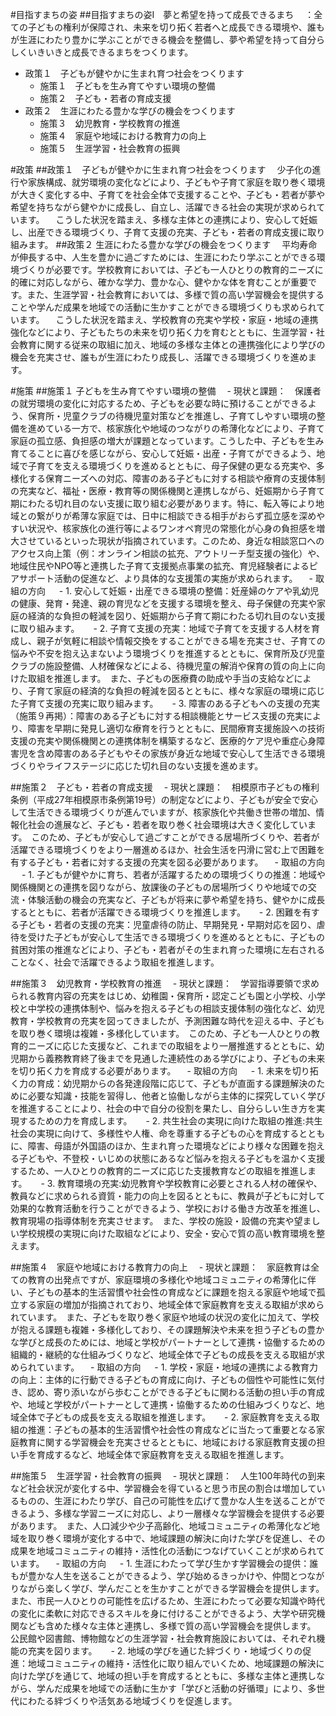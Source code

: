#目指すまちの姿
##目指すまちの姿Ⅰ　夢と希望を持って成長できるまち
　：全ての子どもの権利が保障され、未来を切り拓く若者へと成長できる環境や、誰もが生涯にわたり豊かに学ぶことができる機会を整備し、夢や希望を持って自分らしくいきいきと成長できるまちをつくります。
 - 政策１　子どもが健やかに生まれ育つ社会をつくります
   - 施策１　子どもを生み育てやすい環境の整備
   - 施策２　子ども・若者の育成支援
 - 政策２　生涯にわたる豊かな学びの機会をつくります
   - 施策３　幼児教育・学校教育の推進
   - 施策４　家庭や地域における教育力の向上
   - 施策５　生涯学習・社会教育の振興



#政策
##政策１　子どもが健やかに生まれ育つ社会をつくります
　少子化の進行や家族構成、就労環境の変化などにより、子どもや子育て家庭を取り巻く環境が大きく変化する中、子育てを社会全体で支援することや、子ども・若者が夢や希望を持ちながら健やかに成長し、自立し、活躍できる社会の実現が求められています。
　こうした状況を踏まえ、多様な主体との連携により、安心して妊娠し、出産できる環境づくり、子育て支援の充実、子ども・若者の育成支援に取り組みます。
##政策２ 生涯にわたる豊かな学びの機会をつくります
　平均寿命が伸長する中、人生を豊かに過ごすためには、生涯にわたり学ぶことができる環境づくりが必要です。学校教育においては、子ども一人ひとりの教育的ニーズに的確に対応しながら、確かな学力、豊かな心、健やかな体を育むことが重要です。また、生涯学習・社会教育においては、多様で質の高い学習機会を提供することや学んだ成果を地域での活動に生かすことができる環境づくりも求められています。
　こうした状況を踏まえ、学校教育の充実や学校・家庭・地域の連携強化などにより、子どもたちの未来を切り拓く力を育むとともに、生涯学習・社会教育に関する従来の取組に加え、地域の多様な主体との連携強化により学びの機会を充実させ、誰もが生涯にわたり成長し、活躍できる環境づくりを進めます。



#施策
##施策１ 子どもを生み育てやすい環境の整備
　- 現状と課題：　保護者の就労環境の変化に対応するため、子どもを必要な時に預けることができるよう、保育所・児童クラブの待機児童対策などを推進し、子育てしやすい環境の整備を進めている一方で、核家族化や地域のつながりの希薄化などにより、子育て家庭の孤立感、負担感の増大が課題となっています。こうした中、子どもを生み育てることに喜びを感じながら、安心して妊娠・出産・子育てができるよう、地域で子育てを支える環境づくりを進めるとともに、母子保健の更なる充実や、多様化する保育ニーズへの対応、障害のある子どもに対する相談や療育の支援体制の充実など、福祉・医療・教育等の関係機関と連携しながら、妊娠期から子育て期にわたる切れ目のない支援に取り組む必要があります。特に、転入等により地域との繋がりが希薄な家庭では、日中に相談できる相手がおらず孤立感を深めやすい状況や、核家族化の進行等によるワンオペ育児の常態化が心身の負担感を増大させているといった現状が指摘されています。このため、身近な相談窓口へのアクセス向上策（例：オンライン相談の拡充、アウトリーチ型支援の強化）や、地域住民やNPO等と連携した子育て支援拠点事業の拡充、育児経験者によるピアサポート活動の促進など、より具体的な支援策の実施が求められます。
　- 取組の方向
　 - 1. 安心して妊娠・出産できる環境の整備：妊産婦のケアや乳幼児の健康、発育・発達、親の育児などを支援する環境を整え、母子保健の充実や家庭の経済的な負担の軽減を図り、妊娠期から子育て期にわたる切れ目のない支援に取り組みます。
　 - 2. 子育て支援の充実：地域で子育てを支援する人材を育成し、親子が気軽に相談や情報交換をすることができる場を充実させ、子育ての悩みや不安を抱え込まないよう環境づくりを推進するとともに、保育所及び児童クラブの施設整備、人材確保などによる、待機児童の解消や保育の質の向上に向けた取組を推進します。　また、子どもの医療費の助成や手当の支給などにより、子育て家庭の経済的な負担の軽減を図るとともに、様々な家庭の環境に応じた子育て支援の充実に取り組みます。
　 - 3. 障害のある子どもへの支援の充実（施策９再掲）：障害のある子どもに対する相談機能とサービス支援の充実により、障害を早期に発見し適切な療育を行うとともに、民間療育支援施設への技術支援の充実や関係機関との連携体制を構築するなど、医療的ケア児や重症心身障害児を含め障害のある子どもやその家族が身近な地域で安心して生活できる環境づくりやライフステージに応じた切れ目のない支援を進めます。

##施策２　子ども・若者の育成支援 
　- 現状と課題：　相模原市子どもの権利条例（平成27年相模原市条例第19号）の制定などにより、子どもが安全で安心して生活できる環境づくりが進んでいますが、核家族化や共働き世帯の増加、情報化社会の進展など、子ども・若者を取り巻く社会環境は大きく変化しています。　このため、子どもが安心して過ごすことができる居場所づくりや、若者が活躍できる環境づくりをより一層進めるほか、社会生活を円滑に営む上で困難を有する子ども・若者に対する支援の充実を図る必要があります。
　- 取組の方向
　 - 1. 子どもが健やかに育ち、若者が活躍するための環境づくりの推進：地域や関係機関との連携を図りながら、放課後の子どもの居場所づくりや地域での交流・体験活動の機会の充実など、子どもが将来に夢や希望を持ち、健やかに成長するとともに、若者が活躍できる環境づくりを推進します。
　 - 2. 困難を有する子ども・若者の支援の充実：児童虐待の防止、早期発見・早期対応を図り、虐待を受けた子どもが安心して生活できる環境づくりを進めるとともに、子どもの貧困対策の推進などにより、子ども・若者がその生まれ育った環境に左右されることなく、社会で活躍できるよう取組を推進します。


##施策３　幼児教育・学校教育の推進 
　- 現状と課題：　学習指導要領で求められる教育内容の充実をはじめ、幼稚園・保育所・認定こども園と小学校、小学校と中学校の連携体制や、悩みを抱える子どもの相談支援体制の強化など、幼児教育・学校教育の充実を図ってきましたが、予測困難な時代を迎える中、子どもを取り巻く環境は複雑・多様化しています。　このため、子ども一人ひとりの教育的ニーズに応じた支援など、これまでの取組をより一層推進するとともに、幼児期から義務教育終了後までを見通した連続性のある学びにより、子どもの未来を切り拓く力を育成する必要があります。
　- 取組の方向
　 - 1. 未来を切り拓く力の育成：幼児期からの各発達段階に応じて、子どもが直面する課題解決のために必要な知識・技能を習得し、他者と協働しながら主体的に探究していく学びを推進することにより、社会の中で自分の役割を果たし、自分らしい生き方を実現するための力を育成します。
　 - 2. 共生社会の実現に向けた取組の推進:共生社会の実現に向けて、多様性や人権、命を尊重する子どもの心を育成するとともに、障害、母語が外国語のほか、生まれ育った環境などにより様々な困難を抱える子どもや、不登校・いじめの状態にあるなど悩みを抱える子どもを温かく支援するため、一人ひとりの教育的ニーズに応じた支援教育などの取組を推進します。
　 - 3. 教育環境の充実:幼児教育や学校教育に必要とされる人材の確保や、教員などに求められる資質・能力の向上を図るとともに、教員が子どもに対して効果的な教育活動を行うことができるよう、学校における働き方改革を推進し、教育現場の指導体制を充実させます。　また、学校の施設・設備の充実や望ましい学校規模の実現に向けた取組などにより、安全・安心で質の高い教育環境を整えます。

##施策４　家庭や地域における教育力の向上 
　- 現状と課題：　家庭教育は全ての教育の出発点ですが、家庭環境の多様化や地域コミュニティの希薄化に伴い、子どもの基本的生活習慣や社会性の育成などに課題を抱える家庭や地域で孤立する家庭の増加が指摘されており、地域全体で家庭教育を支える取組が求められています。　また、子どもを取り巻く家庭や地域の状況の変化に加えて、学校が抱える課題も複雑・多様化しており、その課題解決や未来を担う子どもの豊かな学びと成長のためには、地域と学校がパートナーとして連携・協働するための組織的・継続的な仕組みづくりなど、地域全体で子どもの成長を支える取組が求められています。
　- 取組の方向
　 - 1. 学校・家庭・地域の連携による教育力の向上：主体的に行動できる子どもの育成に向け、子どもの個性や可能性に気付き、認め、寄り添いながら歩むことができる子どもに関わる活動の担い手の育成や、地域と学校がパートナーとして連携・協働するための仕組みづくりなど、地域全体で子どもの成長を支える取組を推進します。
　 - 2. 家庭教育を支える取組の推進：子どもの基本的生活習慣や社会性の育成などに当たって重要となる家庭教育に関する学習機会を充実させるとともに、地域における家庭教育支援の担い手を育成するなど、地域全体で家庭教育を支える取組を推進します。

##施策５　生涯学習・社会教育の振興
　- 現状と課題：　人生100年時代の到来など社会状況が変化する中、学習機会を得ていると思う市民の割合は増加しているものの、生涯にわたり学び、自己の可能性を広げて豊かな人生を送ることができるよう、多様な学習ニーズに対応し、より一層様々な学習機会を提供する必要があります。　また、人口減少や少子高齢化、地域コミュニティの希薄化など地域を取り巻く環境が変化する中で、地域課題の解決に向けた学びを促進し、その成果を地域コミュニティの維持・活性化の活動につなげていくことが求められています。
　- 取組の方向
　 - 1. 生涯にわたって学び生かす学習機会の提供：誰もが豊かな人生を送ることができるよう、学び始めるきっかけや、仲間とつながりながら楽しく学び、学んだことを生かすことができる学習機会を提供します。　また、市民一人ひとりの可能性を広げるため、生涯にわたって必要な知識や時代の変化に柔軟に対応できるスキルを身に付けることができるよう、大学や研究機関なども含めた様々な主体と連携し、多様で質の高い学習機会を提供します。　公民館や図書館、博物館などの生涯学習・社会教育施設においては、それぞれ機能の充実を図ります。
　 - 2. 地域の学びを通じた絆づくり・地域づくりの促進：地域コミュニティの維持・活性化に取り組んでいくため、地域課題の解決に向けた学びを通じて、地域の担い手を育成するとともに、多様な主体と連携しながら、学んだ成果を地域での活動に生かす「学びと活動の好循環」により、多世代にわたる絆づくりや活気ある地域づくりを促進します。
